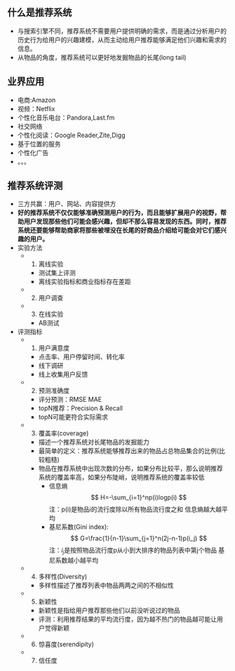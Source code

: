 ## 什么是推荐系统
- 与搜索引擎不同，推荐系统不需要用户提供明确的需求，而是通过分析用户的历史行为给用户的兴趣建模，从而主动给用户推荐能够满足他们兴趣和需求的信息。
- 从物品的角度，推荐系统可以更好地发掘物品的长尾(long tail)

## 业界应用
- 电商:Amazon
- 视频：Netflix
- 个性化音乐电台：Pandora,Last.fm
- 社交网络
- 个性化阅读：Google Reader,Zite,Digg
- 基于位置的服务
- 个性化广告
- 。。。

## 推荐系统评测
- 三方共赢：用户、网站、内容提供方
- **好的推荐系统不仅仅能够准确预测用户的行为，而且能够扩展用户的视野，帮助用户发现那些他们可能会感兴趣，但却不那么容易发现的东西。同时，推荐系统还要能够帮助商家将那些被埋没在长尾的好商品介绍给可能会对它们感兴趣的用户。**
- 实验方法
    - 1. 离线实验
        - 测试集上评测
        - 离线实验指标和商业指标存在差距
    - 2. 用户调查
    - 3. 在线实验
        - AB测试
- 评测指标
    - 1. 用户满意度
        - 点击率、用户停留时间、转化率
        - 线下调研
        - 线上收集用户反馈

    - 2. 预测准确度
        - 评分预测：RMSE MAE
        - topN推荐：Precision & Recall
        - topN可能更符合实际需求

    - 3. 覆盖率(coverage)
        - 描述一个推荐系统对长尾物品的发掘能力
        - 最简单的定义：推荐系统能够推荐出来的物品占总物品集合的比例(比较粗糙)
        - 物品在推荐系统中出现次数的分布，如果分布比较平，那么说明推荐系统的覆盖率高，如果分布陡峭，说明推荐系统的覆盖率较低
            - 信息熵
            $$ H=-\sum_{i=1}^np(i)logp(i) $$
            注：p(i)是物品i的流行度除以所有物品流行度之和
            信息熵越大越平均
            - 基尼系数(Gini index):
            $$ G=\frac{1}{n-1}\sum_{j=1}^n(2j-n-1)p(i_j) $$
            注：$i_j$是按照物品流行度p从小到大排序的物品列表中第j个物品
            基尼系数越小越平均

    - 4. 多样性(Diversity)
        - 多样性描述了推荐列表中物品两两之间的不相似性
    - 5. 新颖性
        - 新颖性是指给用户推荐那些他们以前没听说过的物品
        - 评测：利用推荐结果的平均流行度，因为越不热门的物品越可能让用户觉得新颖
    - 6. 惊喜度(serendipity)

    - 7. 信任度

